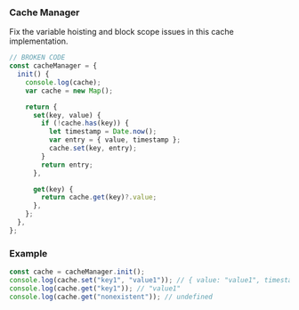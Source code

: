 ### Cache Manager

Fix the variable hoisting and block scope issues in this cache implementation.

```js
// BROKEN CODE
const cacheManager = {
  init() {
    console.log(cache);
    var cache = new Map();

    return {
      set(key, value) {
        if (!cache.has(key)) {
          let timestamp = Date.now();
          var entry = { value, timestamp };
          cache.set(key, entry);
        }
        return entry;
      },

      get(key) {
        return cache.get(key)?.value;
      },
    };
  },
};
```

### Example

```js
const cache = cacheManager.init();
console.log(cache.set("key1", "value1")); // { value: "value1", timestamp: 1234567890 }
console.log(cache.get("key1")); // "value1"
console.log(cache.get("nonexistent")); // undefined
```
